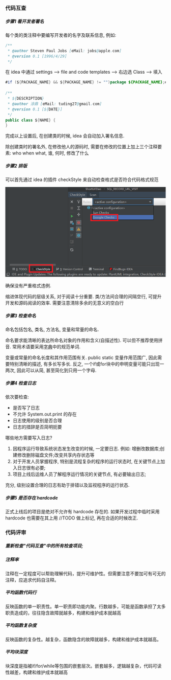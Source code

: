 ### 代码互查

##### 步骤1 看开发者署名

每个类的类注释中要编写开发者的名字及联系信息, 例如:

```java
/**
 * @author Steven Paul Jobs [eMail: jobs@apple.com]
 * @version 0.1 [1996/4/29]
 */
```

在 idea 中通过 settings --> file and code templates --> 右边选 Class --> 填入

```java
#if (${PACKAGE_NAME} && ${PACKAGE_NAME} != "")package ${PACKAGE_NAME};#end

/**
 * ${DESCRIPTION}
 * @author 涂鼎 [eMail: tuding27@gmail.com]
 * @version 0.1 [${DATE}]
 */
public class ${NAME} {
}
```

完成以上设置后, 在创建类的时候, idea 会自动加入署名信息.

除创建类时的署名外, 在修改他人的源码时, 需要在修改的位置上加上三个注释要素: who when what, 谁, 何时, 修改了什么


##### 步骤2 排版
可以首先通过 idea 的插件 checkStyle 来自动检查格式是否符合代码格式规范

![idea checkstyle](checkstyle.png)

确保没有严重格式违例.

缩进体现代码的层级关系, 对于阅读十分重要. 类/方法间合理的间隔空行, 可提升开发和源码阅读的效率. 需要注意清除多余的无意义的空白行


##### 步骤3 检查命名
命名包括包名, 类名, 方法名, 变量和常量的命名.

命名要求能清晰的表达所命名对象的作用和含义(自描述性). 可以但不推荐使用拼音. 常用术语要采用[字典](dict.docx)中的规范单词.

变量或常量的命名长度和其作用范围有关. public static 变量作用范围广, 因此需要特别清晰的描述, 有多长写多长. 反之, 一个if或for块中的申明变量可能只出现一两次, 因此可以从简, 甚至简化到只用一个字母.


##### 步骤4 检查日志

依次要检查:

- 是否写了日志
- 不允许 System.out.print 的存在
- 日志使用的级别是否合理
- 日志的措辞是否简明扼要

哪些地方需要写入日志?
 
1. 因程序运行导致系统状态发生改变的时候, 一定要日志. 例如: 增删改数据库;创建修改删除磁盘文件;改变共享内存状态等
2. 对于开发人员掌握程序, 特别是流程复杂的程序的运行状态时, 在关键节点上加入日志很有必要;
3. 项目上线后运维人员了解程序运行情况的关键节点, 有必要输出日志;

充分, 级别设置合理的日志有助于排错以及监视程序的运行状态.


##### 步骤5 是否存在 hardcode
正式上线后的项目是绝对不允许有 hardcode 存在的. 如果开发过程中临时采用 hardcode 也需要在其上用 //TODO 做上标记, 再在合适的时候改正.


### 代码评审

##### 重新检查"代码互查"中的所有检查项目;

##### 注释率
注释在一定程度可以帮助理解代码，提升可维护性。但需要注意不要加可有可无的注释，应追求代码自注释。

##### 平均函数代码行
反映函数的单一职责性。单一职责即功能内聚。行数越多，可能是函数承担了太多职责造成的，往往隐含故障就越多，构建和维护成本就越高

##### 平均函数复杂度
反映函数的复杂性。越复杂，函数隐含的故障就越多，构建和维护成本就越高。

##### 平均块深度
块深度是指被if/for/while等包围的嵌套层次。嵌套越多，逻辑越复杂，代码可读性越差，构建和维护成本就越高
